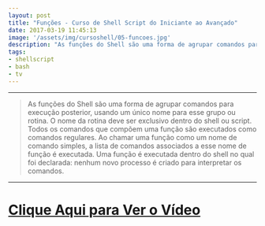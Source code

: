 ```yaml
---
layout: post
title: "Funções - Curso de Shell Script do Iniciante ao Avançado"
date: 2017-03-19 11:45:13
image: '/assets/img/cursoshell/05-funcoes.jpg'
description: "As funções do Shell são uma forma de agrupar comandos para execução posterior, usando um único nome para esse grupo ou rotina."
tags:
- shellscript
- bash
- tv
---
```


***

> As funções do Shell são uma forma de agrupar comandos para execução posterior, usando um único nome para esse grupo ou rotina. O nome da rotina deve ser exclusivo dentro do shell ou script. Todos os comandos que compõem uma função são executados como comandos regulares. Ao chamar uma função como um nome de comando simples, a lista de comandos associados a esse nome de função é executada. Uma função é executada dentro do shell no qual foi declarada: nenhum novo processo é criado para interpretar os comandos.

***


# [Clique Aqui para Ver o Vídeo](https://www.youtube.com/watch?v=RTeV2UsXY1k)


<script async src="https://pagead2.googlesyndication.com/pagead/js/adsbygoogle.js"></script>

<!-- Informat -->
<ins class="adsbygoogle"
 style="display:block"
 data-ad-client="ca-pub-2838251107855362"
 data-ad-slot="2327980059"
 data-ad-format="auto"
 data-full-width-responsive="true"></ins>

<script>
(adsbygoogle = window.adsbygoogle || []).push({});
</script>

